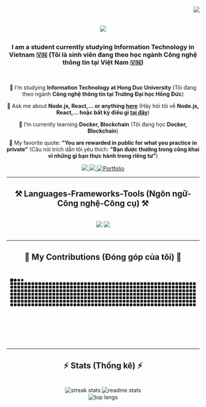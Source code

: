 <img align="right" src="https://visitor-badge.laobi.icu/badge?page_id=ntdat812.ntdat812" />

<h1 align="center">
    <img src="https://readme-typing-svg.herokuapp.com/?font=Righteous&size=35&center=true&vCenter=true&width=500&height=70&duration=4000&lines=Hi+There!+👋;+I'm+Dat+Phit!;+08+/+12+/+2003" />
</h1>

<h3 align="center">I am a student currently studying Information Technology in Vietnam 🇻🇳 (Tôi là sinh viên đang theo học ngành Công nghệ thông tin tại Việt Nam 🇻🇳)</h3>


<br/>

<div align="center">

 🌟 I’m studying **Information Technology at Hong Duc University** (Tôi đang theo ngành **Công nghệ thông tin tại Trường Đại học Hồng Đức**)

 💬 Ask me about **Node.js, React,... or anything [here](https://github.com/ntdat812/ntdat812/issues)** (Hãy hỏi tôi về **Node.js, React,... hoặc bất kỳ điều gì [tại đây](https://github.com/ntdat812/ntdat812/issues)**)

 🌱 I’m currently learning **Docker, Blockchain** (Tôi đang học **Docker, Blockchain**)

 📜 My favorite quote: **"You are rewarded in public for what you practice in private"** (Câu nói trích dẫn tôi yêu thích: **"Bạn được thưởng trong công khai vì những gì bạn thực hành trong riêng tư"**)

</div>

 
<div align="center"> 
  <a href="mailto:nguyenthanhdatbi812@gmail.com">
    <img src="https://img.shields.io/badge/Gmail-333333?style=for-the-badge&logo=gmail&logoColor=red" />
  </a>
  <a href="https://linkedin.com/in/" target="_blank">
    <img src="https://img.shields.io/badge/LinkedIn-0077B5?style=for-the-badge&logo=linkedin&logoColor=white" target="_blank" />
  </a>
  <a href="https://ntdat812.github.io" target="_blank">
     <img src="https://img.shields.io/badge/Portfolio-FF5722?style=for-the-badge&logo=todoist&logoColor=white" target="_blank" alt="Portfolio" />
</a>
</div>

 <hr/>
 
<h2 align="center">⚒️ Languages-Frameworks-Tools (Ngôn ngữ-Công nghệ-Công cụ) ⚒️</h2>
<br/>
<div align="center">
    <img src="https://skillicons.dev/icons?i=react,bootstrap,html,css,vscode,github,figma,git,python" />
    <img src="https://skillicons.dev/icons?i=nodejs,javascript,typescript,express,firebase,mongodb,c,java,nextjs,mysql" /><br>
</div>

<br/>
<hr/>

<div align="center">
  <h2>🐍 My Contributions (Đóng góp của tôi) 🐍</h2>
  <br>
  <img alt="snake eating my contributions" src="https://raw.githubusercontent.com/ntdat812/ntdat812/output/github-contribution-grid-snake.svg" />
  
  <br/><br/><br/>
</div>

<hr/>

<h2 align="center">⚡ Stats (Thống kê) ⚡</h2>
<br>
<div align=center>
  <img width=390 src="https://github-readme-streak-stats-salesp07.vercel.app/?user=ntdat812&count_private=true&theme=react&border_radius=10" alt="streak stats"/>
  <img width=390 src="https://github-readme-stats-salesp07.vercel.app/api?username=ntdat812&count_private=true&show_icons=true&theme=react&rank_icon=github&border_radius=10" alt="readme stats" />
  <br/>
  <img width=325 align="center" src="https://github-readme-stats-salesp07.vercel.app/api/top-langs/?username=ntdat812&hide=HTML&langs_count=8&layout=compact&theme=react&border_radius=10&size_weight=0.5&count_weight=0.5&exclude_repo=github-readme-stats" alt="top langs" />
</div>




